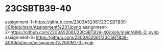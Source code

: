 # 23CSBTB39-40
assignment-1=https://github.com/2303A52061/23CSBTB39-40/blob/main/Assignment%201.ipynb
assignment-2=https://github.com/2303A52061/23CSBTB39-40/blob/main/AIML-2.ipynb
assignment-3=https://github.com/2303A52061/23CSBTB39-40/blob/main/assignment%20AIML-3.ipynb
